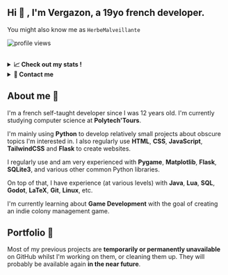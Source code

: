 <h2>Hi 👋 , I'm Vergazon, a 19yo french developer.</h2>

You might also know me as <code>HerbeMalveillante</code>

![profile views](https://komarev.com/ghpvc/?username=herbemalveillante&label=Profile%20views&color=0e75b6&style=flat)

<br>

<details>
<summary><b>📈 Check out my stats !</b></summary>
<img alt = "GitHub Stats" src="https://github-readme-stats.vercel.app/api?username=HerbeMalveillante&show_icons=true&theme=dark">

[![trophy](https://github-profile-trophy.vercel.app/?username=HerbeMalveillante&&theme=darkhub)](https://github.com/ryo-ma/github-profile-trophy)
<img alt = "Top Language" src="https://github-readme-stats.vercel.app/api/top-langs/?username=HerbeMalveillante&hide_border=false&title_color=C9D1D9&text_color=8B948D&layout=compact&bg_color=0D1117&theme=dark">

</details>

<details>
<summary><b>📩 Contact me</b></summary>
<ul>
<li>💬 Discord : <code>Vergazon#5844</code></li>
<li>🦜 Twitter : <a href="https://twitter.com/P4CO3">P4CO3</a></li>
<li>🎥 Youtube : <a href="https://www.youtube.com/channel/UC0qAWS1GcM8_cRLoPtLgNHA">@herbemalveillante</a></li>
</ul>

</details>

## About me 🦾

I'm a french self-taught developer since I was 12 years old. I'm currently studying computer science at **Polytech'Tours**.

I'm mainly using **Python** to develop relatively small projects about obscure topics I'm interested in. I also regularly use **HTML**, **CSS**, **JavaScript**, **TailwindCSS** and **Flask** to create websites.

I regularly use and am very experienced with **Pygame**, **Matplotlib**, **Flask**, **SQLite3**, and various other common Python libraries.

On top of that, I have experience (at various levels) with **Java**, **Lua**, **SQL**, **Godot**, **LaTeX**, **Git**, **Linux**, etc.

I'm currently learning about **Game Development** with the goal of creating an indie colony management game.

## Portfolio 🎨

Most of my previous projects are **temporarily or permanently unavailable** on GitHub whilst I'm working on them, or cleaning them up. They will probably be available again **in the near future**.
